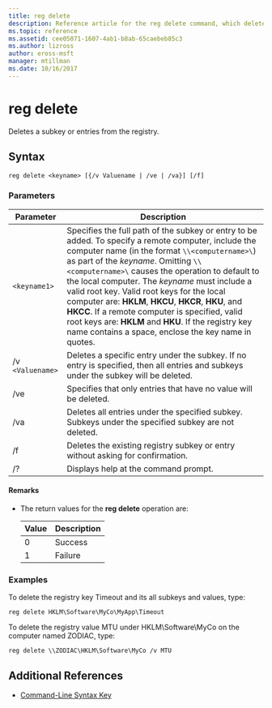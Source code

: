 ```yaml
---
title: reg delete
description: Reference article for the reg delete command, which deletes a subkey or entries from the registry.
ms.topic: reference
ms.assetid: cee05071-1607-4ab1-b8ab-65caebeb85c3
ms.author: lizross
author: eross-msft
manager: mtillman
ms.date: 10/16/2017
---
```


# reg delete

Deletes a subkey or entries from the registry.

## Syntax

```
reg delete <keyname> [{/v Valuename | /ve | /va}] [/f]
```

### Parameters

| Parameter | Description |
|--|--|
| `<keyname1>` | Specifies the full path of the subkey or entry to be added. To specify a remote computer, include the computer name (in the format `\\<computername>\`) as part of the *keyname*. Omitting `\\<computername>\` causes the operation to default to the local computer. The *keyname* must include a valid root key. Valid root keys for the local computer are: **HKLM**, **HKCU**, **HKCR**, **HKU**, and **HKCC**. If a remote computer is specified, valid root keys are: **HKLM** and **HKU**. If the registry key name contains a space, enclose the key name in quotes. |
| /v `<Valuename>` | Deletes a specific entry under the subkey. If no entry is specified, then all entries and subkeys under the subkey will be deleted. |
| /ve | Specifies that only entries that have no value will be deleted. |
| /va | Deletes all entries under the specified subkey. Subkeys under the specified subkey are not deleted. |
| /f | Deletes the existing registry subkey or entry without asking for confirmation. |
| /? | Displays help at the command prompt. |

#### Remarks

- The return values for the **reg delete** operation are:

    | Value | Description |
    |--|--|
    | 0 | Success |
    | 1 | Failure |

### Examples

To delete the registry key Timeout and its all subkeys and values, type:

```
reg delete HKLM\Software\MyCo\MyApp\Timeout
```

To delete the registry value MTU under HKLM\Software\MyCo on the computer named ZODIAC, type:

```
reg delete \\ZODIAC\HKLM\Software\MyCo /v MTU
```

## Additional References

- [Command-Line Syntax Key](command-line-syntax-key.md)
